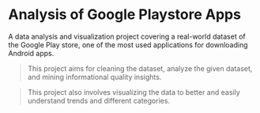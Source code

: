 # Analysis of Google Playstore Apps
A data analysis and visualization project covering a real-world dataset of the Google Play store, one of the most used applications for downloading Android apps.

>This project aims for cleaning the dataset, analyze the given dataset, and mining informational quality insights. 

>This project also involves visualizing the data to better and easily understand trends and different categories.
